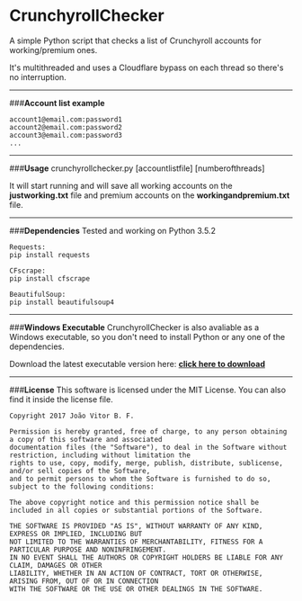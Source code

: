 # **CrunchyrollChecker**
A simple Python script that checks a list of Crunchyroll accounts for working/premium ones.

It's multithreaded and uses a Cloudflare bypass on each thread so there's no interruption.

---
###**Account list example**

	account1@email.com:password1
	account2@email.com:password2
	account3@email.com:password3
	...
	
---
###**Usage**
	crunchyrollchecker.py [accountlistfile] [numberofthreads]

It will start running and will save all working accounts on the **justworking.txt** file and premium accounts on the **workingandpremium.txt** file.

---
###**Dependencies**
	Tested and working on Python 3.5.2
	
	Requests:
	pip install requests
	
	CFscrape:
	pip install cfscrape
	
	BeautifulSoup:
	pip install beautifulsoup4

---
###**Windows Executable**
CrunchyrollChecker is also avaliable as a Windows executable, so you don't need to install Python or any one of the dependencies.

Download the latest executable version here: **[click here to download](https://github.com/joaovitorbf/crunchyrollchecker/releases)**

---
###**License**
This software is licensed under the MIT License.
You can also find it inside the license file.

    Copyright 2017 João Vitor B. F.

	Permission is hereby granted, free of charge, to any person obtaining a copy of this software and associated 
	documentation files (the "Software"), to deal in the Software without restriction, including without limitation the 
	rights to use, copy, modify, merge, publish, distribute, sublicense, and/or sell copies of the Software, 
	and to permit persons to whom the Software is furnished to do so, subject to the following conditions:
	
	The above copyright notice and this permission notice shall be included in all copies or substantial portions of the Software.
	
	THE SOFTWARE IS PROVIDED "AS IS", WITHOUT WARRANTY OF ANY KIND, EXPRESS OR IMPLIED, INCLUDING BUT 
	NOT LIMITED TO THE WARRANTIES OF MERCHANTABILITY, FITNESS FOR A PARTICULAR PURPOSE AND NONINFRINGEMENT. 
	IN NO EVENT SHALL THE AUTHORS OR COPYRIGHT HOLDERS BE LIABLE FOR ANY CLAIM, DAMAGES OR OTHER 
	LIABILITY, WHETHER IN AN ACTION OF CONTRACT, TORT OR OTHERWISE, ARISING FROM, OUT OF OR IN CONNECTION 
	WITH THE SOFTWARE OR THE USE OR OTHER DEALINGS IN THE SOFTWARE.
